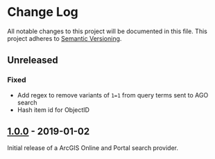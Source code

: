 # Change Log

All notable changes to this project will be documented in this file. This project adheres to
[Semantic Versioning](http://semver.org/).

## Unreleased
### Fixed
* Add regex to remove variants of `1=1` from query terms sent to AGO search
* Hash item id for ObjectID

## [1.0.0] - 2019-01-02
Initial release of a ArcGIS Online and Portal search provider.

[1.0.0]: https://github.com/koopjs/koop-provider-file-geojson/releases/tag/v1.0.0